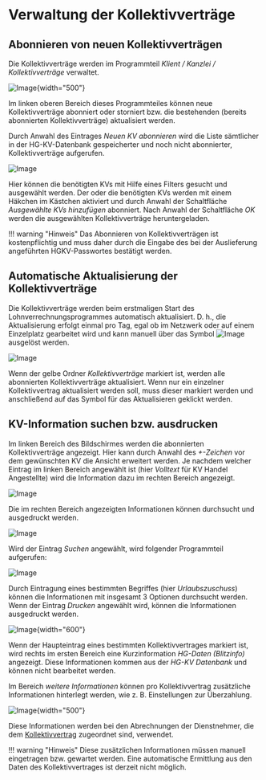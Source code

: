 # Verwaltung der Kollektivverträge

## Abonnieren von neuen Kollektivverträgen

Die Kollektivverträge werden im Programmteil *Klient / Kanzlei / Kollektivverträge* verwaltet.

![Image](<img/image427.png>){width="500"}

Im linken oberen Bereich dieses Programmteiles können neue Kollektivverträge abonniert oder storniert bzw. die bestehenden (bereits abonnierten Kollektivverträge) aktualisiert werden.

Durch Anwahl des Eintrages *Neuen KV abonnieren* wird die Liste sämtlicher in der HG-KV-Datenbank gespeicherter und noch nicht abonnierter, Kollektivverträge aufgerufen.

![Image](<img/image428.png>)

Hier können die benötigten KVs mit Hilfe eines Filters gesucht und ausgewählt werden. Der oder die benötigten KVs werden mit einem Häkchen im Kästchen aktiviert und durch Anwahl der Schaltfläche *Ausgewählte KVs hinzufügen* abonniert. Nach Anwahl der Schaltfläche *OK* werden die ausgewählten Kollektivverträge heruntergeladen.

!!! warning "Hinweis"
    Das Abonnieren von Kollektivverträgen ist kostenpflichtig und muss daher durch die Eingabe des bei der Auslieferung angeführten HGKV-Passwortes bestätigt werden.

## Automatische Aktualisierung der Kollektivverträge

Die Kollektivverträge werden beim erstmaligen Start des Lohnverrechnungsprogrammes automatisch aktualisiert. D. h., die Aktualisierung erfolgt einmal pro Tag, egal ob im Netzwerk oder auf einem Einzelplatz gearbeitet wird und kann manuell über das Symbol ![Image](<img/image429.png>)
 ausgelöst werden.

![Image](<img/image430.png>)

Wenn der gelbe Ordner *Kollektivverträge* markiert ist, werden alle abonnierten Kollektivverträge aktualisiert. Wenn nur ein einzelner Kollektivvertrag aktualisiert werden soll, muss dieser markiert werden und anschließend auf das Symbol für das Aktualisieren geklickt werden.

## KV-Information suchen bzw. ausdrucken

Im linken Bereich des Bildschirmes werden die abonnierten Kollektivverträge angezeigt. Hier kann durch Anwahl des *+-Zeichen* vor dem gewünschten KV die Ansicht erweitert werden. Je nachdem welcher Eintrag im linken Bereich angewählt ist (hier *Volltext* für KV Handel Angestellte) wird die Information dazu im rechten Bereich angezeigt.

![Image](<img/image431.png>)

Die im rechten Bereich angezeigten Informationen können durchsucht und ausgedruckt werden.

![Image](<img/image432.png>)

Wird der Eintrag *Suchen* angewählt, wird folgender Programmteil aufgerufen:

![Image](<img/image433.png>)

Durch Eintragung eines bestimmten Begriffes (hier *Urlaubszuschuss*) können die Informationen mit insgesamt 3 Optionen durchsucht werden. Wenn der Eintrag *Drucken* angewählt wird, können die Informationen ausgedruckt werden.

![Image](<img/image434.png>){width="600"}

Wenn der Haupteintrag eines bestimmten Kollektivvertrages markiert ist, wird rechts im ersten Bereich eine Kurzinformation *HG-Daten (Blitzinfo)* angezeigt. Diese Informationen kommen aus der *HG-KV Datenbank* und können nicht bearbeitet werden.

Im Bereich *weitere Informationen* können pro Kollektivvertrag zusätzliche Informationen hinterlegt werden, wie z. B. Einstellungen zur Überzahlung.

![Image](<img/image435.png>){width="500"}

Diese Informationen werden bei den Abrechnungen der Dienstnehmer, die dem [Kollektivvertrag](../Abrechnungsbildschirme/Kollektivvertrag.md) zugeordnet sind, verwendet.

!!! warning "Hinweis"
    Diese zusätzlichen Informationen müssen manuell eingetragen bzw. gewartet werden. Eine automatische Ermittlung aus den Daten des Kollektivvertrages ist derzeit nicht möglich.

